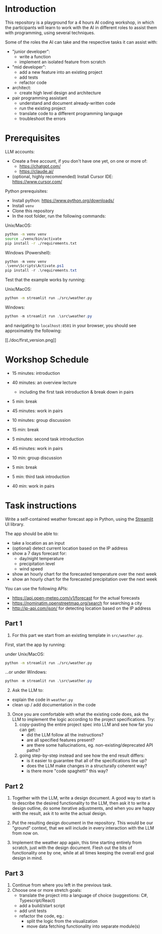 # Introduction

This repository is a playground for a 4 hours AI coding workshop, in which the participants will learn to work with the AI in different roles to assist them with programming, using several techniques.

Some of the roles the AI can take and the respective tasks it can assist with:

- "junior developer":
    - write a function
    - implement an isolated feature from scratch
- "mid developer":
    - add a new feature into an existing project
    - add tests
    - refactor code
- architect:
    - create high level design and architecture
- pair programming assistant
    - understand and document already-written code
    - run the existing project
    - translate code to a different programming language
    - troubleshoot the errors

# Prerequisites

LLM accounts:
- Create a free account, if you don't have one yet, on one or more of:
    - https://chatgpt.com/
    - https://claude.ai/
- (optional, highly recommended) Install Cursor IDE: https://www.cursor.com/

Python prerequisites:
- Install python: https://www.python.org/downloads/
- Install `venv`
- Clone this repository
- In the root folder, run the following commands:

Unix/MacOS:
```bash
python -m venv venv
source ./venv/bin/activate
pip install -r ./requirements.txt
```

Windows (Powershell):
```powershell
python -m venv venv
.\venv\Scripts\Activate.ps1
pip install -r .\requirements.txt
```

Test that the example works by running:

Unix/MacOS:
```bash
python -m streamlit run ./src/weather.py
```

Windows:
```powershell
python -m streamlit run .\src\weather.py
```

and navigating to `localhost:8501` in your browser, you should see approximately the following:

[[./doc/first_version.png]]

# Workshop Schedule

- 15 minutes: introduction
- 40 minutes: an overview lecture
  - including the first task introduction & break down in pairs

- 5 min: break

- 45 minutes: work in pairs
- 10 minutes: group discussion

- 15 min: break

- 5 minutes: second task introduction
- 45 minutes: work in pairs
- 10 min: group discussion

- 5 min: break

- 5 min: third task introduction
- 40 min: work in pairs

# Task instructions

Write a self-contained weather forecast app in Python, using the [Streamlit](https://streamlit.io/) UI library.

The app should be able to:

- take a location as an input
- (optional) detect current location based on the IP address
- show a 7 days forecast for:
    - day/night temperature
    - precipitation level
    - wind speed
- show an hourly chart for the forecasted temperature over the next week
- show an hourly chart for the forecasted precipitation over the next week

You can use the following APIs:

- https://api.open-meteo.com/v1/forecast for the actual forecasts
- https://nominatim.openstreetmap.org/search for searching a city
- http://ip-api.com/json/ for detecting location based on the IP address


## Part 1

1. For this part we start from an existing template in `src/weather.py`.

First, start the app by running:

under Unix/MacOS:
```bash
python -m streamlit run ./src/weather.py
```

...or under Windows:
```powershell
python -m streamlit run .\src\weather.py
```

2. Ask the LLM to:

- explain the code in `weather.py`
- clean up / add documentation in the code

3. Once you are comfortable with what the existing code does, ask the LLM to implement the logic according to the project specifications. Try:
    1. copy-pasting the entire project spec into LLM and see how far you can get:
        - did the LLM follow all the instructions?
        - are all specified features present?
        - are there some hallucinations, eg. non-existing/deprecated API paths?
    2. going step-by-step instead and see how the end result differs:
        - is it easier to guarantee that all of the specifications line up?
        - does the LLM make changes in a structurally coherent way?
        - is there more "code spaghetti" this way?


## Part 2

1. Together with the LLM, write a design document. A good way to start is to describe the desired functionality to the LLM, then ask it to write a design outline, do some iterative adjustments, and when you are happy with the result, ask it to write the actual design.

2. Put the resulting design document in the repository. This would be our "ground" context, that we will include in every interaction with the LLM from now on.

3. Implement the weather app again, this time starting entirely from scratch, just with the design document. Flesh out the bits of functionality one by one, while at all times keeping the overall end goal design in mind.

## Part 3

1. Continue from where you left in the previous task.
2. Choose one or more stretch goals:
    - translate the project into a language of choice (suggestions: C#, Typescript/React)
    - add a build/start script
    - add unit tests
    - refactor the code, eg.:
        - split the logic from the visualization
        - move data fetching functionality into separate module(s)
